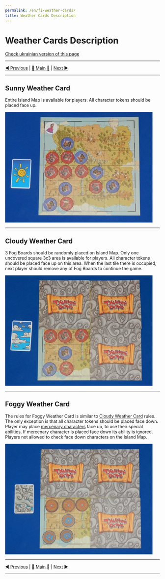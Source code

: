 ```yaml
---
permalink: /en/fi-weather-cards/
title: Weather Cards Description
---
```


# Weather Cards Description

[Check ukrainian version of this page](../ua/WeatherCards.md)

***

[◄ Previous](MercenaryCharactersDescription.md) | [🚪 Main 🚪](IndexPage.md) | [Next ►](ReferencesPage.md)

***

## Sunny Weather Card

Entire Island Map is available for players. All character tokens should be placed face up.

![sunny]

***

## Cloudy Weather Card

3 Fog Boards should be randomly placed on Island Map. Only one uncovered square 3x3 area is available for players. All character tokens should be placed face up on this area. When the last tile there is occupied, next player should remove any of Fog Boards to continue the game.

![cloudy]

***

## Foggy Weather Card

The rules for Foggy Weather Card is similar to [Cloudy Weather Card](#cloudy-weather-card) rules. The only exception is that all character tokens should be placed face down. Player may place [mercenary characters](MercenaryCharactersDescription.md) face up, to use their special abilities. If mercenary character is placed face down its ability is ignored. Players not allowed to check face down characters on the Island Map.

![foggy]

***

[◄ Previous](MercenaryCharactersDescription.md) | [🚪 Main 🚪](IndexPage.md) | [Next ►](ReferencesPage.md)

***

<!--Image links ref-->

[sunny]: ../../resources/img/wth3.jpg
[cloudy]: ../../resources/img/wth2.jpg
[foggy]: ../../resources/img/wth1.jpg
